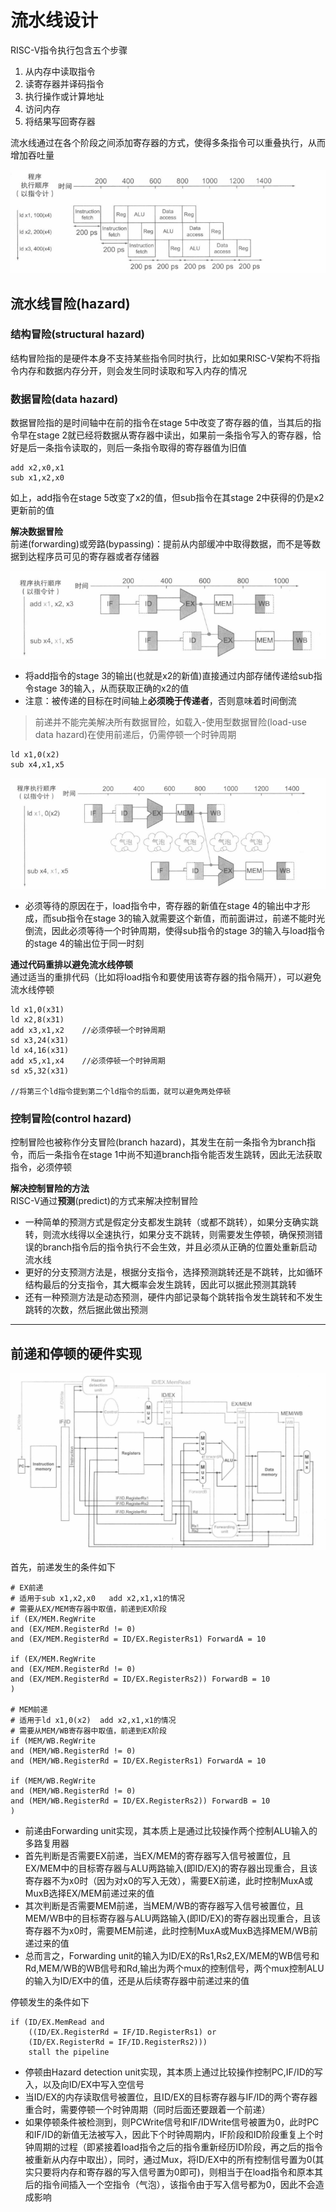 # 流水线设计

RISC-V指令执行包含五个步骤

1. 从内存中读取指令
2. 读寄存器并译码指令
3. 执行操作或计算地址
4. 访问内存
5. 将结果写回寄存器

流水线通过在各个阶段之间添加寄存器的方式，使得多条指令可以重叠执行，从而增加吞吐量

<img src=img2/1.png>

## 流水线冒险(hazard)<br>
### 结构冒险(structural hazard)

结构冒险指的是硬件本身不支持某些指令同时执行，比如如果RISC-V架构不将指令内存和数据内存分开，则会发生同时读取和写入内存的情况

### 数据冒险(data hazard)

数据冒险指的是时间轴中在前的指令在stage 5中改变了寄存器的值，当其后的指令早在stage 2就已经将数据从寄存器中读出，如果前一条指令写入的寄存器，恰好是后一条指令读取的，则后一条指令取得的寄存器值为旧值

```
add x2,x0,x1
sub x1,x2,x0
```

如上，add指令在stage 5改变了x2的值，但sub指令在其stage 2中获得的仍是x2更新前的值

**解决数据冒险**<br>
前递(forwarding)或旁路(bypassing)：提前从内部缓冲中取得数据，而不是等数据到达程序员可见的寄存器或者存储器

<img src=img2/2.png>

- 将add指令的stage 3的输出(也就是x2的新值)直接通过内部存储传递给sub指令stage 3的输入，从而获取正确的x2的值
- 注意：被传递的目标在时间轴上**必须晚于传递者**，否则意味着时间倒流

> 前递并不能完美解决所有数据冒险，如载入-使用型数据冒险(load-use data hazard)在使用前递后，仍需停顿一个时钟周期

```
ld x1,0(x2)
sub x4,x1,x5
```

<img src=img2/3.png>

- 必须等待的原因在于，load指令中，寄存器的新值在stage 4的输出中才形成，而sub指令在stage 3的输入就需要这个新值，而前面讲过，前递不能时光倒流，因此必须等待一个时钟周期，使得sub指令的stage 3的输入与load指令的stage 4的输出位于同一时刻

**通过代码重排以避免流水线停顿**<br>
通过适当的重排代码（比如将load指令和要使用该寄存器的指令隔开），可以避免流水线停顿

```
ld x1,0(x31)
ld x2,8(x31)
add x3,x1,x2    //必须停顿一个时钟周期
sd x3,24(x31)
ld x4,16(x31)
add x5,x1,x4    //必须停顿一个时钟周期
sd x5,32(x31)

//将第三个ld指令提到第二个ld指令的后面，就可以避免两处停顿
```

### 控制冒险(control hazard)

控制冒险也被称作分支冒险(branch hazard)，其发生在前一条指令为branch指令，而后一条指令在stage 1中尚不知道branch指令能否发生跳转，因此无法获取指令，必须停顿

**解决控制冒险的方法**<br>
RISC-V通过**预测**(predict)的方式来解决控制冒险

- 一种简单的预测方式是假定分支都发生跳转（或都不跳转），如果分支确实跳转，则流水线得以全速执行，如果分支不跳转，则需要发生停顿，确保预测错误的branch指令后的指令执行不会生效，并且必须从正确的位置处重新启动流水线
- 更好的分支预测方法是，根据分支指令，选择预测跳转还是不跳转，比如循环结构最后的分支指令，其大概率会发生跳转，因此可以据此预测其跳转
- 还有一种预测方法是动态预测，硬件内部记录每个跳转指令发生跳转和不发生跳转的次数，然后据此做出预测

---

## 前递和停顿的硬件实现

<img src=img2/4.png>

首先，前递发生的条件如下
```
# EX前递
# 适用于sub x1,x2,x0   add x2,x1,x1的情况
# 需要从EX/MEM寄存器中取值，前递到EX阶段
if (EX/MEM.RegWrite 
and (EX/MEM.RegisterRd != 0)
and (EX/MEM.RegisterRd = ID/EX.RegisterRs1) ForwardA = 10

if (EX/MEM.RegWrite
and (EX/MEM.RegisterRd != 0)
and (EX/MEM.RegisterRd = ID/EX.RegisterRs2)) ForwardB = 10
)

# MEM前递
# 适用于ld x1,0(x2)  add x2,x1,x1的情况
# 需要从MEM/WB寄存器中取值，前递到EX阶段
if (MEM/WB.RegWrite 
and (MEM/WB.RegisterRd != 0)
and (MEM/WB.RegisterRd = ID/EX.RegisterRs1) ForwardA = 10

if (MEM/WB.RegWrite
and (MEM/WB.RegisterRd != 0)
and (MEM/WB.RegisterRd = ID/EX.RegisterRs2)) ForwardB = 10
)
```

- 前递由Forwarding unit实现，其本质上是通过比较操作两个控制ALU输入的多路复用器
- 首先判断是否需要EX前递，当EX/MEM的寄存器写入信号被置位，且EX/MEM中的目标寄存器与ALU两路输入(即ID/EX)的寄存器出现重合，且该寄存器不为x0时（因为对x0的写入无效），需要EX前递，此时控制MuxA或MuxB选择EX/MEM前递过来的值
- 其次判断是否需要MEM前递，当MEM/WB的寄存器写入信号被置位，且MEM/WB中的目标寄存器与ALU两路输入(即ID/EX)的寄存器出现重合，且该寄存器不为x0时，需要MEM前递，此时控制MuxA或MuxB选择MEM/WB前递过来的值
- 总而言之，Forwarding unit的输入为ID/EX的Rs1,Rs2,EX/MEM的WB信号和Rd,MEM/WB的WB信号和Rd,输出为两个mux的控制信号，两个mux控制ALU的输入为ID/EX中的值，还是从后续寄存器中前递过来的值

停顿发生的条件如下
```
if (ID/EX.MemRead and
    ((ID/EX.RegisterRd = IF/ID.RegisterRs1) or
    (ID/EX.RegisterRd = IF/ID.RegisterRs2)))
    stall the pipeline
```

- 停顿由Hazard detection unit实现，其本质上通过比较操作控制PC,IF/ID的写入，以及向ID/EX中写入空信号
- 当ID/EX的内存读取信号被置位，且ID/EX的目标寄存器与IF/ID的两个寄存器重合时，需要停顿一个时钟周期（同时后面还要跟着一个前递）
- 如果停顿条件被检测到，则PCWrite信号和IF/IDWrite信号被置为0，此时PC和IF/ID的新值无法被写入，因此下个时钟周期内，IF阶段和ID阶段重复上个时钟周期的过程（即紧接着load指令之后的指令重新经历ID阶段，再之后的指令被重新从内存中取出），同时，通过Mux，将ID/EX中的所有控制信号置为0(其实只要将内存和寄存器的写入信号置为0即可)，则相当于在load指令和原本其后的指令间插入一个空指令（气泡），该指令由于写入信号都为0，因此不会造成影响




